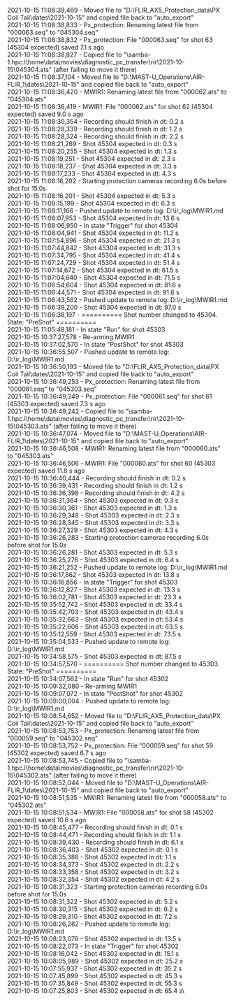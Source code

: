 2021-10-15 11:08:39,469 - Moved file to "D:\FLIR_AX5_Protection_data\PX Coil Tail\dates\2021-10-15" and copied file back to "auto_export"\
2021-10-15 11:08:38,833 - Px_protection: Renaming latest file from "000063.seq" to "045304.seq"\
2021-10-15 11:08:38,832 - Px_protection: File "000063.seq" for shot 63 (45304 expected) saved 7.1 s ago\
2021-10-15 11:08:38,827 - Copied file to "\\samba-1.hpc.l\home\data\movies\diagnostic_pc_transfer\rir\2021-10-15\045304.ats" (after failing to move it there)\
2021-10-15 11:08:37,104 - Moved file to "D:\MAST-U_Operations\AIR-FLIR_1\dates\2021-10-15" and copied file back to "auto_export"\
2021-10-15 11:08:36,420 - MWIR1: Renaming latest file from "000062.ats" to "045304.ats"\
2021-10-15 11:08:36,419 - MWIR1: File "000062.ats" for shot 62 (45304 expected) saved 9.0 s ago\
2021-10-15 11:08:30,354 - Recording should finish in dt: 0.2 s\
2021-10-15 11:08:29,339 - Recording should finish in dt: 1.2 s\
2021-10-15 11:08:28,324 - Recording should finish in dt: 2.2 s\
2021-10-15 11:08:21,269 - Shot 45304 expected in dt: 0.3 s\
2021-10-15 11:08:20,255 - Shot 45304 expected in dt: 1.3 s\
2021-10-15 11:08:19,251 - Shot 45304 expected in dt: 2.3 s\
2021-10-15 11:08:18,237 - Shot 45304 expected in dt: 3.3 s\
2021-10-15 11:08:17,233 - Shot 45304 expected in dt: 4.3 s\
2021-10-15 11:08:16,202 - Starting protection cameras recording 6.0s before shot for 15.0s\
2021-10-15 11:08:16,201 - Shot 45304 expected in dt: 5.3 s\
2021-10-15 11:08:15,199 - Shot 45304 expected in dt: 6.3 s\
2021-10-15 11:08:11,166 - Pushed update to remote log: D:\ir_log\MWIR1.md\
2021-10-15 11:08:07,953 - Shot 45304 expected in dt: 13.6 s\
2021-10-15 11:08:06,950 - In state "Trigger" for shot 45304\
2021-10-15 11:08:04,941 - Shot 45304 expected in dt: 11.2 s\
2021-10-15 11:07:54,896 - Shot 45304 expected in dt: 21.3 s\
2021-10-15 11:07:44,842 - Shot 45304 expected in dt: 31.3 s\
2021-10-15 11:07:34,795 - Shot 45304 expected in dt: 41.4 s\
2021-10-15 11:07:24,729 - Shot 45304 expected in dt: 51.4 s\
2021-10-15 11:07:14,672 - Shot 45304 expected in dt: 61.5 s\
2021-10-15 11:07:04,640 - Shot 45304 expected in dt: 71.5 s\
2021-10-15 11:06:54,604 - Shot 45304 expected in dt: 81.6 s\
2021-10-15 11:06:44,571 - Shot 45304 expected in dt: 91.6 s\
2021-10-15 11:06:43,562 - Pushed update to remote log: D:\ir_log\MWIR1.md\
2021-10-15 11:06:39,200 - Shot 45304 expected in dt: 97.0 s\
2021-10-15 11:06:38,197 - ========== Shot number changed to 45304. State: "PreShot" ==========\
2021-10-15 11:05:48,181 - In state "Run" for shot 45303\
2021-10-15 10:37:27,578 - Re-arming MWIR1\
2021-10-15 10:37:02,570 - In state "PostShot" for shot 45303\
2021-10-15 10:36:55,507 - Pushed update to remote log: D:\ir_log\MWIR1.md\
2021-10-15 10:36:50,193 - Moved file to "D:\FLIR_AX5_Protection_data\PX Coil Tail\dates\2021-10-15" and copied file back to "auto_export"\
2021-10-15 10:36:49,253 - Px_protection: Renaming latest file from "000061.seq" to "045303.seq"\
2021-10-15 10:36:49,249 - Px_protection: File "000061.seq" for shot 61 (45303 expected) saved 7.3 s ago\
2021-10-15 10:36:49,242 - Copied file to "\\samba-1.hpc.l\home\data\movies\diagnostic_pc_transfer\rir\2021-10-15\045303.ats" (after failing to move it there)\
2021-10-15 10:36:47,074 - Moved file to "D:\MAST-U_Operations\AIR-FLIR_1\dates\2021-10-15" and copied file back to "auto_export"\
2021-10-15 10:36:46,508 - MWIR1: Renaming latest file from "000060.ats" to "045303.ats"\
2021-10-15 10:36:46,506 - MWIR1: File "000060.ats" for shot 60 (45303 expected) saved 11.8 s ago\
2021-10-15 10:36:40,444 - Recording should finish in dt: 0.2 s\
2021-10-15 10:36:39,431 - Recording should finish in dt: 1.2 s\
2021-10-15 10:36:36,398 - Recording should finish in dt: 4.2 s\
2021-10-15 10:36:31,364 - Shot 45303 expected in dt: 0.3 s\
2021-10-15 10:36:30,361 - Shot 45303 expected in dt: 1.3 s\
2021-10-15 10:36:29,348 - Shot 45303 expected in dt: 2.3 s\
2021-10-15 10:36:28,345 - Shot 45303 expected in dt: 3.3 s\
2021-10-15 10:36:27,329 - Shot 45303 expected in dt: 4.3 s\
2021-10-15 10:36:26,283 - Starting protection cameras recording 6.0s before shot for 15.0s\
2021-10-15 10:36:26,281 - Shot 45303 expected in dt: 5.3 s\
2021-10-15 10:36:25,276 - Shot 45303 expected in dt: 6.4 s\
2021-10-15 10:36:21,252 - Pushed update to remote log: D:\ir_log\MWIR1.md\
2021-10-15 10:36:17,862 - Shot 45303 expected in dt: 13.8 s\
2021-10-15 10:36:16,856 - In state "Trigger" for shot 45303\
2021-10-15 10:36:12,827 - Shot 45303 expected in dt: 13.3 s\
2021-10-15 10:36:02,781 - Shot 45303 expected in dt: 23.3 s\
2021-10-15 10:35:52,742 - Shot 45303 expected in dt: 33.4 s\
2021-10-15 10:35:42,703 - Shot 45303 expected in dt: 43.4 s\
2021-10-15 10:35:32,663 - Shot 45303 expected in dt: 53.4 s\
2021-10-15 10:35:22,608 - Shot 45303 expected in dt: 63.5 s\
2021-10-15 10:35:12,559 - Shot 45303 expected in dt: 73.5 s\
2021-10-15 10:35:04,533 - Pushed update to remote log: D:\ir_log\MWIR1.md\
2021-10-15 10:34:58,575 - Shot 45303 expected in dt: 87.5 s\
2021-10-15 10:34:57,570 - ========== Shot number changed to 45303. State: "PreShot" ==========\
2021-10-15 10:34:07,562 - In state "Run" for shot 45302\
2021-10-15 10:09:32,080 - Re-arming MWIR1\
2021-10-15 10:09:07,072 - In state "PostShot" for shot 45302\
2021-10-15 10:09:00,004 - Pushed update to remote log: D:\ir_log\MWIR1.md\
2021-10-15 10:08:54,652 - Moved file to "D:\FLIR_AX5_Protection_data\PX Coil Tail\dates\2021-10-15" and copied file back to "auto_export"\
2021-10-15 10:08:53,753 - Px_protection: Renaming latest file from "000059.seq" to "045302.seq"\
2021-10-15 10:08:53,752 - Px_protection: File "000059.seq" for shot 59 (45302 expected) saved 6.7 s ago\
2021-10-15 10:08:53,745 - Copied file to "\\samba-1.hpc.l\home\data\movies\diagnostic_pc_transfer\rir\2021-10-15\045302.ats" (after failing to move it there)\
2021-10-15 10:08:52,044 - Moved file to "D:\MAST-U_Operations\AIR-FLIR_1\dates\2021-10-15" and copied file back to "auto_export"\
2021-10-15 10:08:51,535 - MWIR1: Renaming latest file from "000058.ats" to "045302.ats"\
2021-10-15 10:08:51,534 - MWIR1: File "000058.ats" for shot 58 (45302 expected) saved 10.6 s ago\
2021-10-15 10:08:45,477 - Recording should finish in dt: 0.1 s\
2021-10-15 10:08:44,471 - Recording should finish in dt: 1.1 s\
2021-10-15 10:08:39,430 - Recording should finish in dt: 6.1 s\
2021-10-15 10:08:36,403 - Shot 45302 expected in dt: 0.1 s\
2021-10-15 10:08:35,388 - Shot 45302 expected in dt: 1.1 s\
2021-10-15 10:08:34,373 - Shot 45302 expected in dt: 2.2 s\
2021-10-15 10:08:33,358 - Shot 45302 expected in dt: 3.2 s\
2021-10-15 10:08:32,354 - Shot 45302 expected in dt: 4.2 s\
2021-10-15 10:08:31,323 - Starting protection cameras recording 6.0s before shot for 15.0s\
2021-10-15 10:08:31,322 - Shot 45302 expected in dt: 5.2 s\
2021-10-15 10:08:30,315 - Shot 45302 expected in dt: 6.2 s\
2021-10-15 10:08:29,310 - Shot 45302 expected in dt: 7.2 s\
2021-10-15 10:08:26,282 - Pushed update to remote log: D:\ir_log\MWIR1.md\
2021-10-15 10:08:23,076 - Shot 45302 expected in dt: 13.5 s\
2021-10-15 10:08:22,073 - In state "Trigger" for shot 45302\
2021-10-15 10:08:16,042 - Shot 45302 expected in dt: 15.1 s\
2021-10-15 10:08:05,989 - Shot 45302 expected in dt: 25.2 s\
2021-10-15 10:07:55,937 - Shot 45302 expected in dt: 35.2 s\
2021-10-15 10:07:45,899 - Shot 45302 expected in dt: 45.3 s\
2021-10-15 10:07:35,849 - Shot 45302 expected in dt: 55.3 s\
2021-10-15 10:07:25,803 - Shot 45302 expected in dt: 65.4 s\
